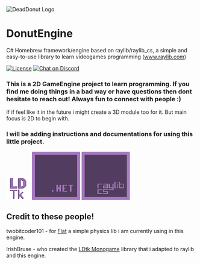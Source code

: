 ![DeadDonut Logo](https://www.deaddonut.se/images/deaddonut.png "DeadDonut Logo")

# DonutEngine

C# Homebrew framework/engine based on raylib/raylib_cs, a simple and easy-to-use library to learn videogames programming (www.raylib.com)

[![License](https://img.shields.io/badge/license-zlib%2Flibpng-blue.svg)](LICENSE)
[![Chat on Discord](https://img.shields.io/discord/426912293134270465.svg?logo=discord)](https://discord.gg/raylib)


### This is a 2D GameEngine project to learn programming. If you find me doing things in a bad way or have questions then dont hesitate to reach out! Always fun to connect with people :) 
If if feel like it in the future i might create a 3D module too for it. But main focus is 2D to begin with.

### I will be adding instructions and documentations for using this little project.

[![LDtk Logo](/Engine/Data/Textures/LDtk-small-logo.png)](https://github.com/deepnight/ldtk)
[![Dotnet Logo](/Engine/Data/Textures/dotnet-small-logo.png)](https://github.com/microsoft/dotnet)
[![Dotnet Logo](/Engine/Data/Textures/raylib-cs-small-logo.png)](https://github.com/ChrisDill/Raylib-cs)


## Credit to these people!
twobitcoder101 - for [Flat](https://github.com/twobitcoder101/Flat) a simple physics lib i am currently using in this engine.

IrishBruse - who created the [LDtk Monogame](https://github.com/IrishBruse/LDtkMonogame) library that i adapted to raylib and this engine.


